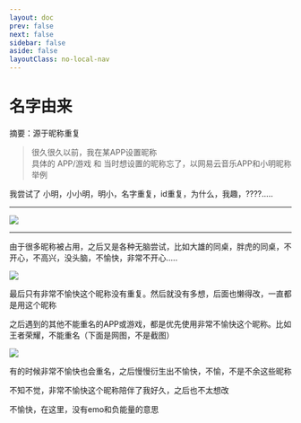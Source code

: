 ```yaml
---
layout: doc
prev: false
next: false
sidebar: false
aside: false
layoutClass: no-local-nav
---
```


# 名字由来
摘要：源于昵称重复
> 很久很久以前，我在某APP设置昵称 <br>
> 具体的 APP/游戏 和 当时想设置的昵称忘了，以网易云音乐APP和小明昵称举例

我尝试了 小明，小小明，明小，名字重复，id重复，为什么，我趣，????..... 

------

![](https://user-images.githubusercontent.com/101487905/211132451-e4f08849-4ee0-411f-8882-7c84a3862146.gif)

------

由于很多昵称被占用，之后又是各种无脑尝试，比如大雄的同桌，胖虎的同桌，不开心，不高兴，没头脑，不愉快，非常不开心.....

![](https://user-images.githubusercontent.com/101487905/211133219-7f840601-6a2f-4aab-a3d0-e8ab7b189f99.png)

最后只有非常不愉快这个昵称没有重复。然后就没有多想，后面也懒得改，一直都是用这个昵称

之后遇到的其他不能重名的APP或游戏，都是优先使用非常不愉快这个昵称。比如王者荣耀，不能重名（下面是网图，不是截图）

![](https://user-images.githubusercontent.com/101487905/211133769-74cc86ce-190b-48d7-80ee-4b7b80825734.png)

有的时候非常不愉快也会重名，之后慢慢衍生出不愉快，不愉，不是不余这些昵称

不知不觉，非常不愉快这个昵称陪伴了我好久，之后也不太想改

不愉快，在这里，没有emo和负能量的意思